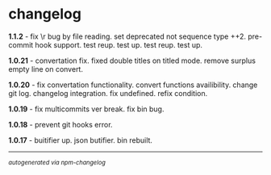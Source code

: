 # changelog

**1.1.2** - fix \r bug by file reading. set deprecated not sequence type ++2. pre-commit hook support. test reup. test up. test reup. test up. 

**1.0.21** - convertation fix. fixed double titles on titled mode. remove surplus empty line on convert. 

**1.0.20** - fix convertation functionality. convert functions availibility. change git log. changelog integration. fix undefined. refix condition. 

**1.0.19** - fix multicommits ver break. fix bin bug. 

**1.0.18** - prevent git hooks error. 

**1.0.17** - buitifier up. json butifier. bin rebuilt. 

--------

<sup>*autogenerated via npm-changelog*</sup>
